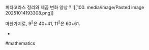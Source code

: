 피타고라스 정리와 제곱 변화 양상
?
![[100. media/image/Pasted image 20251014193308.png]]

마찬가지로, $9^2$은 40+41, $11^2$은 60+61.
<!--SR:!2025-11-09,10,230-->
-
#mathematics